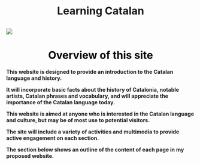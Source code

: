 <h1 align="center">Learning Catalan</h1>


<h2 href="https://upload.wikimedia.org/wikipedia/commons/7/7a/Senyera_%28Pl._Octavi%C3%A0%2C_S._Cugat_del_Vall%C3%A8s%29_01.jpg"><img class="imgCenter" src="https://upload.wikimedia.org/wikipedia/commons/7/7a/Senyera_%28Pl._Octavi%C3%A0%2C_S._Cugat_del_Vall%C3%A8s%29_01.jpg" style = "display:block:margin-left: auto; margin-right: auto;"/>

<h1 style="color:black;" align="center">Overview of this site</h1>


<strong> This website is designed to provide an introduction to the Catalan language and history.
  

It will incorporate basic facts about the history of Catalonia, notable artists, Catalan phrases and vocabulary, and will appreciate the importance of the Catalan language today. 


This website is aimed at anyone who is interested in the Catalan language and culture, but may be of most use to potential visitors. 


The site will include a variety of activities and multimedia to provide active engagement on each section.


The section below shows an outline of the content of each page in my proposed website.</strong>
